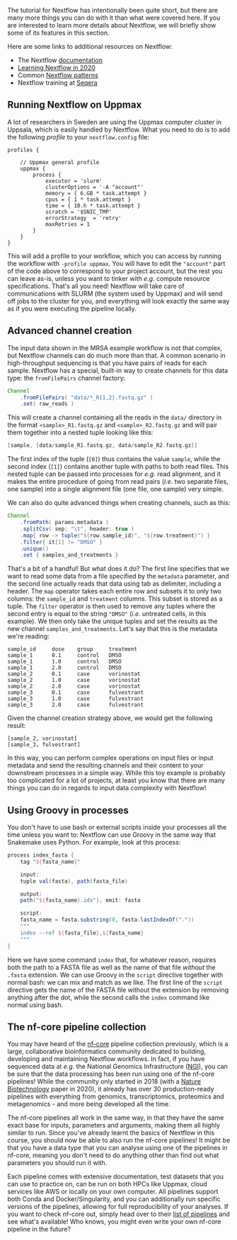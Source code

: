 The tutorial for Nextflow has intentionally been quite short, but there are many
more things you can do with it than what were covered here. If you are interested 
to learn more details about Nextflow, we will briefly show some of its features
in this section.

Here are some links to additional resources on Nextflow:

 * The Nextflow [documentation](https://www.nextflow.io/docs/latest/index.html)
 * [Learning Nextflow in 2020](https://www.nextflow.io/blog/2020/learning-nextflow-in-2020.html)
 * Common [Nextflow patterns](http://nextflow-io.github.io/patterns/index.html)
 * Nextflow training at [Seqera](https://seqera.io/training/)

## Running Nextflow on Uppmax

A lot of researchers in Sweden are using the Uppmax computer cluster in Uppsala,
which is easily handled by Nextflow. What you need to do is to add the following
*profile* to your `nextflow.config` file:

```
profiles {

    // Uppmax general profile
    uppmax {
        process {
            executor = 'slurm'
            clusterOptions = '-A "account"'
            memory = { 6.GB * task.attempt }
            cpus = { 1 * task.attempt }
            time = { 10.h * task.attempt }
            scratch = '$SNIC_TMP'
            errorStrategy  = 'retry'
            maxRetries = 1
        }
    }
}
```

This will add a profile to your workflow, which you can access by running the
workflow with `-profile uppmax`. You will have to edit the `"account"` part of
the code above to correspond to your project account, but the rest you can leave
as-is, unless you want to tinker with *e.g.* compute resource specifications. 
That's all you need! Nextflow will take care of communications with SLURM (the 
system used by Uppmax) and will send off jobs to the cluster for you, and 
everything will look exactly the same way as if you were executing the pipeline 
locally.

## Advanced channel creation

The input data shown in the MRSA example workflow is not that complex, but
Nextflow channels can do much more than that. A common scenario in
high-throughput sequencing is that you have pairs of reads for each sample.
Nextflow has a special, built-in way to create channels for this data type: the
`fromFilePairs` channel factory:

```groovy
Channel
    .fromFilePairs( "data/*_R{1,2}.fastq.gz" )
    .set( raw_reads )
```

This will create a channel containing all the reads in the `data/` directory in
the format `<sample>_R1.fastq.gz` and `<sample>_R2.fastq.gz` and will pair them
together into a nested tuple looking like this:

```groovy
[sample, [data/sample_R1.fastq.gz, data/sample_R2.fastq.gz]]
```

The first index of the tuple (`[0]`) thus contains the value `sample`, while
the second index (`[1]`) contains another tuple with paths to both read files.
This nested tuple can be passed into processes for *e.g.* read alignment, and
it makes the entire procedure of going from read pairs (*i.e.* two separate
files, one sample) into a single alignment file (one file, one sample) very
simple.

We can also do quite advanced things when creating channels, such as this:

```groovy
Channel
    .fromPath( params.metadata )
    .splitCsv( sep: "\t", header: true )
    .map{ row -> tuple("${row.sample_id}", "${row.treatment}") }
    .filter{ it[1] != "DMSO" }
    .unique()
    .set { samples_and_treatments }
```

That's a bit of a handful! But what does it do? The first line specifies that we
want to read some data from a file specified by the `metadata` parameter, and
the second line actually reads that data using tab as delimiter, including a
header. The `map` operator takes each entire row and subsets it to only two
columns: the `sample_id` and `treatment` columns. This subset is stored as a
tuple. The `filter` operator is then used to remove any tuples where the second
entry is equal to the string `"DMSO"` (*i.e.* untreated cells, in this example).
We then only take the unique tuples and set the results as the new channel
`samples_and_treatments`. Let's say that this is the metadata we're reading:

```no-highlight
sample_id     dose    group     treatment
sample_1      0.1     control   DMSO
sample_1      1.0     control   DMSO
sample_1      2.0     control   DMSO
sample_2      0.1     case      vorinostat
sample_2      1.0     case      vorinostat
sample_2      2.0     case      vorinostat 
sample_3      0.1     case      fulvestrant
sample_3      1.0     case      fulvestrant
sample_3      2.0     case      fulvestrant
```

Given the channel creation strategy above, we would get the following result:

```no-highlight
[sample_2, vorinostat]
[sample_3, fulvestrant]
```

In this way, you can perform complex operations on input files or input metadata
and send the resulting channels and their content to your downstream processes
in a simple way. While this toy example is probably too complicated for a lot of
projects, at least you know that there are many things you can do in regards to
input data complexity with Nextflow!

## Using Groovy in processes

You don't have to use bash or external scripts inside your processes all the
time unless you want to: Nextflow can use Groovy in the same way that Snakemake
uses Python. For example, look at this process:

```groovy
process index_fasta {
    tag "${fasta_name}"

    input:
    tuple val(fasta), path(fasta_file)

    output:
    path("${fasta_name}.idx"), emit: fasta

    script:
    fasta_name = fasta.substring(0, fasta.lastIndexOf("."))
    """
    index --ref ${fasta_file},${fasta_name}
    """
}
```

Here we have some command `index` that, for whatever reason, requires both the
path to a FASTA file as well as the name of that file *without* the `.fasta`
extension. We can use Groovy in the `script` directive together with normal
bash: we can mix and match as we like. The first line of the `script` directive
gets the name of the FASTA file without the extension by removing anything after
the dot, while the second calls the `index` command like normal using bash.

## The nf-core pipeline collection

You may have heard of the [nf-core](https://nf-co.re/) pipeline collection
previously, which is a large, collaborative bioinformatics community dedicated
to building, developing and maintaining Nextflow workflows. In fact, if you have
sequenced data at *e.g.* the National Genomics Infrastructure ([NGI](https://ngisweden.scilifelab.se/)),
you can be sure that the data processing has been run using one of the nf-core
pipelines! While the community only started in 2018 (with a [Nature Biotechnology](https://www.nature.com/articles/s41587-020-0439-x)
paper in 2020), it already has over 30 production-ready pipelines with
everything from genomics, transcriptomics, proteomics and metagenomics - and
more being developed all the time.

The nf-core pipelines all work in the same way, in that they have the same exact
base for inputs, parameters and arguments, making them all highly similar to
run. Since you've already learnt the basics of Nextflow in this course, you
should now be able to also run the nf-core pipelines! It might be that you have
a data type that you can analyse using one of the pipelines in nf-core, meaning
you don't need to do anything other than find out what parameters you should run
it with.

Each pipeline comes with extensive documentation, test datasets that you can
use to practice on, can be run on both HPCs like Uppmax, cloud services like
AWS or locally on your own computer. All pipelines support both Conda and
Docker/Singularity, and you can additionally run specific versions of the
pipelines, allowing for full reproducibility of your analyses. If you want to
check nf-core out, simply head over to their [list of pipelines](https://nf-co.re/pipelines)
and see what's available! Who knows, you might even write your own nf-core
pipeline in the future?
